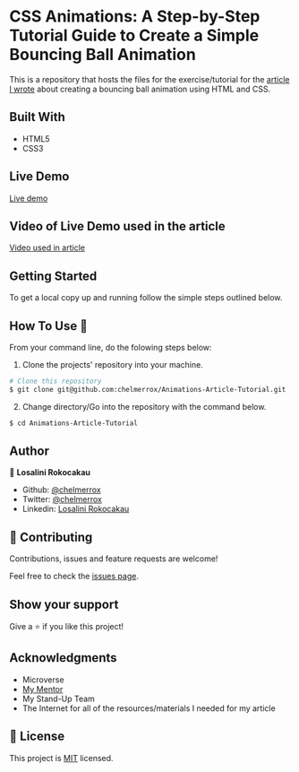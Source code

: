 # CSS Animations: A Step-by-Step Tutorial Guide to Create a Simple Bouncing Ball Animation

This is a repository that hosts the files for the exercise/tutorial for the <a href="">article I wrote</a> about creating a bouncing ball animation using HTML and CSS.

## Built With

- HTML5
- CSS3

## Live Demo

<a href="https://raw.githack.com/chelmerrox/Animations-Article-Tutorial/project-draft/index.html">Live demo</a>

## Video of Live Demo used in the article

<a href="https://www.loom.com/share/24d390b8aad64029a650422e3fda71b9">Video used in article</a>


## Getting Started

To get a local copy up and running follow the simple steps outlined below.

## How To Use 🔧

From your command line, do the folowing steps below:
​
1. Clone the projects' repository into your machine.

```bash
# Clone this repository
$ git clone git@github.com:chelmerrox/Animations-Article-Tutorial.git

```
2. Change directory/Go into the repository with the command below.

```bash
$ cd Animations-Article-Tutorial
```

## Author

👤 **Losalini Rokocakau**
​
- Github: [@chelmerrox](https://github.com/chelmerrox)
- Twitter: [@chelmerrox](https://twitter.com/chelmerrox)
- Linkedin: [Losalini Rokocakau](https://www.linkedin.com/in/losalini-rokocakau)

## 🤝 Contributing

  Contributions, issues and feature requests are welcome!

  Feel free to check the [issues page](https://github.com/chelmerrox/Animations-Article-Tutorial/issues).

## Show your support

Give a ⭐️ if you like this project!

## Acknowledgments

- Microverse
- <a href="https://github.com/BrittanyBlake">My Mentor</a>
- My Stand-Up Team
- The Internet for all of the resources/materials I needed for my article

## 📝 License

This project is [MIT](LICENSE.txt) licensed.